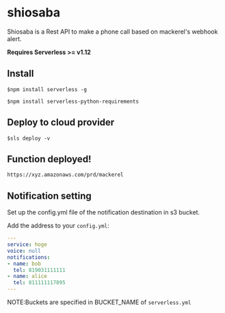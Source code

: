 # shiosaba
Shiosaba is a Rest API to make a phone call based on mackerel's webhook alert.

**Requires Serverless >= v1.12**

## Install
```
$npm install serverless -g
```

```
$npm install serverless-python-requirements
```

## Deploy to cloud provider
```
$sls deploy -v
```

## Function deployed!
```
https://xyz.amazonaws.com/prd/mackerel
```

## Notification setting
Set up the config.yml file of the notification destination in s3 bucket.

Add the address to your `config.yml`:

```config.yml
---
service: hoge
voice: null
notifications:
- name: bob
  tel: 819031111111
- name: alice
  tel: 811111117895
---
```

NOTE:Buckets are specified in BUCKET_NAME of `serverless.yml`
